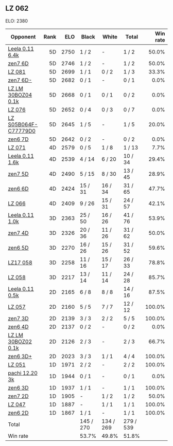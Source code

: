 ## LZ 062 ##

ELO: 2380

Opponent | Rank | ELO | Black | White | Total | Win rate
---------|-----:|----:|-------|-------|-------|-------:
[Leela 0.11 6.4k](Leela%200.11%206.4k.md) | 5D | 2750 | 1 / 2 | - | 1 / 2 | 50.0%
[zen7 6D](zen7%206D.md) | 5D | 2746 | 1 / 2 | - | 1 / 2 | 50.0%
[LZ 081](LZ%20081.md) | 5D | 2699 | 1 / 1 | 0 / 2 | 1 / 3 | 33.3%
[zen7 6D-](zen7%206D-.md) | 5D | 2682 | 0 / 1 | - | 0 / 1 | 0.0%
[LZ LM 30BOZ04 0.1k](LZ%20LM%2030BOZ04%200.1k.md) | 5D | 2668 | 0 / 1 | 0 / 1 | 0 / 2 | 0.0%
[LZ 076](LZ%20076.md) | 5D | 2652 | 0 / 4 | 0 / 3 | 0 / 7 | 0.0%
[LZ S05B064F-C77779D0](LZ%20S05B064F-C77779D0.md) | 5D | 2645 | 1 / 5 | - | 1 / 5 | 20.0%
[zen6 7D](zen6%207D.md) | 5D | 2642 | 0 / 2 | - | 0 / 2 | 0.0%
[LZ 071](LZ%20071.md) | 4D | 2579 | 0 / 5 | 1 / 8 | 1 / 13 | 7.7%
[Leela 0.11 1.6k](Leela%200.11%201.6k.md) | 4D | 2539 | 4 / 14 | 6 / 20 | 10 / 34 | 29.4%
[zen7 5D](zen7%205D.md) | 4D | 2490 | 5 / 15 | 8 / 30 | 13 / 45 | 28.9%
[zen6 6D](zen6%206D.md) | 4D | 2424 | 15 / 31 | 16 / 34 | 31 / 65 | 47.7%
[LZ 066](LZ%20066.md) | 4D | 2409 | 9 / 26 | 15 / 31 | 24 / 57 | 42.1%
[Leela 0.11 1.0k](Leela%200.11%201.0k.md) | 3D | 2363 | 25 / 50 | 16 / 26 | 41 / 76 | 53.9%
[zen7 4D](zen7%204D.md) | 3D | 2326 | 20 / 36 | 11 / 26 | 31 / 62 | 50.0%
[zen6 5D](zen6%205D.md) | 3D | 2270 | 16 / 26 | 15 / 26 | 31 / 52 | 59.6%
[LZ17 058](LZ17%20058.md) | 3D | 2258 | 11 / 16 | 15 / 17 | 26 / 33 | 78.8%
[LZ 058](LZ%20058.md) | 3D | 2217 | 13 / 14 | 11 / 14 | 24 / 28 | 85.7%
[Leela 0.11 0.5k](Leela%200.11%200.5k.md) | 2D | 2165 | 6 / 8 | 8 / 8 | 14 / 16 | 87.5%
[LZ 057](LZ%20057.md) | 2D | 2160 | 5 / 5 | 7 / 7 | 12 / 12 | 100.0%
[zen7 3D](zen7%203D.md) | 2D | 2139 | 3 / 3 | 2 / 2 | 5 / 5 | 100.0%
[zen6 4D](zen6%204D.md) | 2D | 2137 | 0 / 2 | - | 0 / 2 | 0.0%
[LZ LM 30BOZ02 0.1k](LZ%20LM%2030BOZ02%200.1k.md) | 2D | 2126 | 2 / 3 | - | 2 / 3 | 66.7%
[zen6 3D+](zen6%203D+.md) | 2D | 2023 | 3 / 3 | 1 / 1 | 4 / 4 | 100.0%
[LZ 051](LZ%20051.md) | 1D | 1971 | 2 / 2 | - | 2 / 2 | 100.0%
[pachi 12.20 3k](pachi%2012.20%203k.md) | 1D | 1944 | 0 / 1 | - | 0 / 1 | 0.0%
[zen6 3D](zen6%203D.md) | 1D | 1937 | 1 / 1 | - | 1 / 1 | 100.0%
[zen7 2D](zen7%202D.md) | 1D | 1905 | - | 1 / 2 | 1 / 2 | 50.0%
[LZ 047](LZ%20047.md) | 1D | 1887 | - | 1 / 1 | 1 / 1 | 100.0%
[zen6 2D](zen6%202D.md) | 1D | 1867 | 1 / 1 | - | 1 / 1 | 100.0%
Total | | | 145 / 270 | 134 / 269 | 279 / 539 | 
Win rate| | | 53.7% | 49.8% | 51.8% | 
